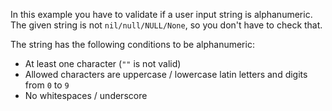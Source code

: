 <p>In this example you have to validate if a user input string is alphanumeric. The given string is not <code>nil/null/NULL/None</code>, so you don't have to check that.</p>
<p>The string has the following conditions to be alphanumeric:</p>
<ul>
<li>At least one character (<code>""</code> is not valid)</li>
<li>Allowed characters are uppercase / lowercase latin letters and digits from <code>0</code> to <code>9</code></li>
<li>No whitespaces / underscore</li>
</ul>
